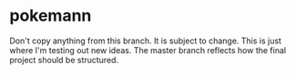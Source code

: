 # pokemann

Don't copy anything from this branch. It is subject to change. This is just where I'm testing out new ideas. The master branch reflects how the final project should be structured.
